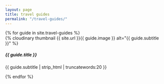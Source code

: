 ```yaml
---
layout: page
title: travel guides
permalink: "/travel-guides/"
---
```



<style type="text/css">
	.card-img-top {
	    width: 100%;
	    height: 15vw;
	    object-fit: cover;
	}
</style>

<div class="row row-cols-1 row-cols-sm-2 row-cols-md-3">
{% for guide in site.travel-guides %}
	<div class="col mb-3">
		<div class="card h-100">
	    	{% cloudinary thumbnail {{ site.url }}{{ guide.image }} alt="{{ guide.subtitle }}" %}
		    <div class="card-body">
		        <h5 class="card-title">{{ guide.title }}</h5>
		        <p class="card-text mb-0">{{ guide.subtitle | strip_html | truncatewords:20 }}</p>
		  		<a href="{{ site.url }}{{ guide.permalink }}" class="stretched-link"></a>
		    </div>
		</div>
	</div>
{% endfor %}
</div>